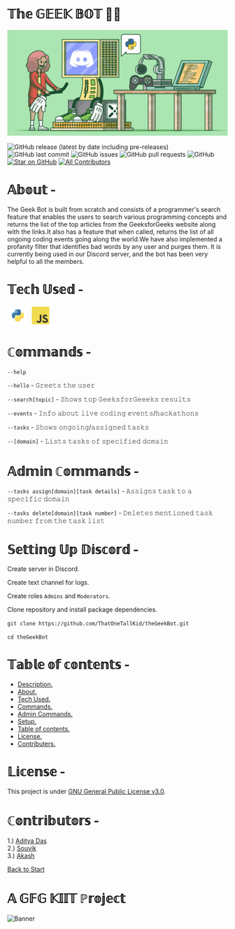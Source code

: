 <a name="title"></a>
# 𝕋𝕙𝕖 𝔾𝔼𝔼𝕂 𝔹𝕆𝕋 🤖🤖

![Banner](https://github.com/Sayak11/theGeekBot/blob/master/gfgpic_1.jpg)

![GitHub release (latest by date including pre-releases)](https://img.shields.io/github/v/release/ThatOneTallKid/theGeekBot?include_prereleases)
![GitHub last commit](https://img.shields.io/github/last-commit/ThatOneTallKid/theGeekBot)
![GitHub issues](https://img.shields.io/github/issues-raw/ThatOneTallKid/theGeekBot)
![GitHub pull requests](https://img.shields.io/github/issues-pr/ThatOneTallKid/theGeekBot)
![GitHub](https://img.shields.io/github/license/Sayak11/theGeekBot)
[![Star on GitHub](https://img.shields.io/github/stars/ThatOneTallKid/theGeekBot.svg?style=social)](https://github.com/all-contributors/all-contributors/stargazers)
 [![All Contributors](https://img.shields.io/badge/all_contributors-3-orange.svg?style=flat-square)](#contributors-)


<a name="about"></a>
# 𝔸𝕓𝕠𝕦𝕥 -
The Geek Bot is built from scratch and consists of a programmer's search feature that enables the users to search various programming concepts and returns the list of the top articles from the GeeksforGeeks website along with the links.It also has a feature that when called, returns the list of all ongoing coding events going along the world.We have also implemented a profanity filter that identifies bad words by any user and purges them.
It is currently being used in our Discord server, and the bot has been very helpful to all the members.

<a name="tech"></a>
# 𝕋𝕖𝕔𝕙 𝕌𝕤𝕖𝕕 - 
<img src="https://raw.githubusercontent.com/github/explore/80688e429a7d4ef2fca1e82350fe8e3517d3494d/topics/python/python.png" alt="Python" height="40" style="vertical-align:top; margin:4px">  <img src="https://raw.githubusercontent.com/github/explore/80688e429a7d4ef2fca1e82350fe8e3517d3494d/topics/javascript/javascript.png" alt="Javascript" height="40" style="vertical-align:top; margin:4px">
 
<a name="cmd"></a>
# ℂ𝕠𝕞𝕞𝕒𝕟𝕕𝕤 - 

```--help``` 

```--hello``` - 𝙶𝚛𝚎𝚎𝚝𝚜 𝚝𝚑𝚎 𝚞𝚜𝚎𝚛

```--search[topic]``` - 𝚂𝚑𝚘𝚠𝚜 𝚝𝚘𝚙 𝙶𝚎𝚎𝚔𝚜𝚏𝚘𝚛𝙶𝚎𝚎𝚎𝚔𝚜 𝚛𝚎𝚜𝚞𝚕𝚝𝚜

```--events``` - 𝙸𝚗𝚏𝚘 𝚊𝚋𝚘𝚞𝚝 𝚕𝚒𝚟𝚎 𝚌𝚘𝚍𝚒𝚗𝚐 𝚎𝚟𝚎𝚗𝚝𝚜/𝚑𝚊𝚌𝚔𝚊𝚝𝚑𝚘𝚗𝚜

```--tasks``` - 𝚂𝚑𝚘𝚠𝚜 𝚘𝚗𝚐𝚘𝚒𝚗𝚐/𝚊𝚜𝚜𝚒𝚐𝚗𝚎𝚍 𝚝𝚊𝚜𝚔𝚜

```--[domain]``` - 𝙻𝚒𝚜𝚝𝚜 𝚝𝚊𝚜𝚔𝚜 𝚘𝚏 𝚜𝚙𝚎𝚌𝚒𝚏𝚒𝚎𝚍 𝚍𝚘𝚖𝚊𝚒𝚗

<a name="adcmd"></a>
# 𝔸𝕕𝕞𝕚𝕟 ℂ𝕠𝕞𝕞𝕒𝕟𝕕𝕤 -

```--tasks assign[domain][task details]``` - 𝙰𝚜𝚜𝚒𝚐𝚗𝚜 𝚝𝚊𝚜𝚔 𝚝𝚘 𝚊 𝚜𝚙𝚎𝚌𝚒𝚏𝚒𝚌 𝚍𝚘𝚖𝚊𝚒𝚗

```--tasks delete[domain][task number]``` - 𝙳𝚎𝚕𝚎𝚝𝚎𝚜 𝚖𝚎𝚗𝚝𝚒𝚘𝚗𝚎𝚍 𝚝𝚊𝚜𝚔 𝚗𝚞𝚖𝚋𝚎𝚛 𝚏𝚛𝚘𝚖 𝚝𝚑𝚎 𝚝𝚊𝚜𝚔 𝚕𝚒𝚜𝚝

<a name="setup"></a>
# 𝕊𝕖𝕥𝕥𝕚𝕟𝕘 𝕌𝕡 𝔻𝕚𝕤𝕔𝕠𝕣𝕕 -
Create server in Discord.

Create text channel for logs.

Create roles `Admins` and `Moderators`.

Clone repository and install package dependencies.

```git clone https://github.com/ThatOneTallKid/theGeekBot.git```

```cd theGeekBot```

<a name="contents"></a>
# 𝕋𝕒𝕓𝕝𝕖 𝕠𝕗 𝕔𝕠𝕟𝕥𝕖𝕟𝕥𝕤 -

- [Description. ](#title)
- [About.](#about)
- [Tech Used.](#tech)
- [Commands.](#cmd)
- [Admin Commands.](#adcmd)
- [Setup.](#setup)
- [Table of contents.](#contents)
- [License.](#license)
- [Contributers.](#contributors)


<a name="license"></a>
# 𝕃𝕚𝕔𝕖𝕟𝕤𝕖 -
This project is under [GNU General Public License v3.0](https://github.com/Sayak11/theGeekBot/blob/add-license-1/LICENSE).

<a name="contributors"></a>
# ℂ𝕠𝕟𝕥𝕣𝕚𝕓𝕦𝕥𝕠𝕣𝕤 -
1.) [Aditya Das](https://github.com/ThatOneTallKid)  
2.) [Souvik](https://github.com/DarthCucumber)  
3.) [Akash](https://github.com/ad285)  

[Back to Start](#title)

# 𝔸 𝔾𝔽𝔾 𝕂𝕀𝕀𝕋 ℙ𝕣𝕠𝕛𝕖𝕔𝕥  
![Banner](https://github.com/Sayak11/theGeekBot/blob/master/gfgicon.png)  





